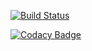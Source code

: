 [![Build Status](https://travis-ci.org/DrEdi/xmlDB.svg?branch=master)](https://travis-ci.org/DrEdi/xmlDB)

[![Codacy Badge](https://api.codacy.com/project/badge/Grade/b6a2cd77e5bc4660822b7107fea149b0)](https://www.codacy.com/app/DrEdi/xmlDB?utm_source=github.com&amp;utm_medium=referral&amp;utm_content=DrEdi/xmlDB&amp;utm_campaign=Badge_Grade)
